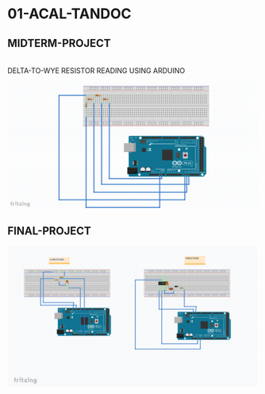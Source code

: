# 01-ACAL-TANDOC
## MIDTERM-PROJECT
<BR>
DELTA-TO-WYE RESISTOR READING USING ARDUINO
  
[![INSERT YOUR FRITZING PICTURE HERE](https://github.com/BSCPE-2A-EE-1-TERM-1-S-Y-19-20/01-ACAL-TANDOC/blob/master/MIDTERM-PROJECT.png)]()

## FINAL-PROJECT
[![INSERT YOUR FRITZING PICTURE HERE](https://github.com/BSCPE-2A-EE-1-TERM-1-S-Y-19-20/01-ACAL-TANDOC/blob/master/FINAL-PROJECT.png)]()
